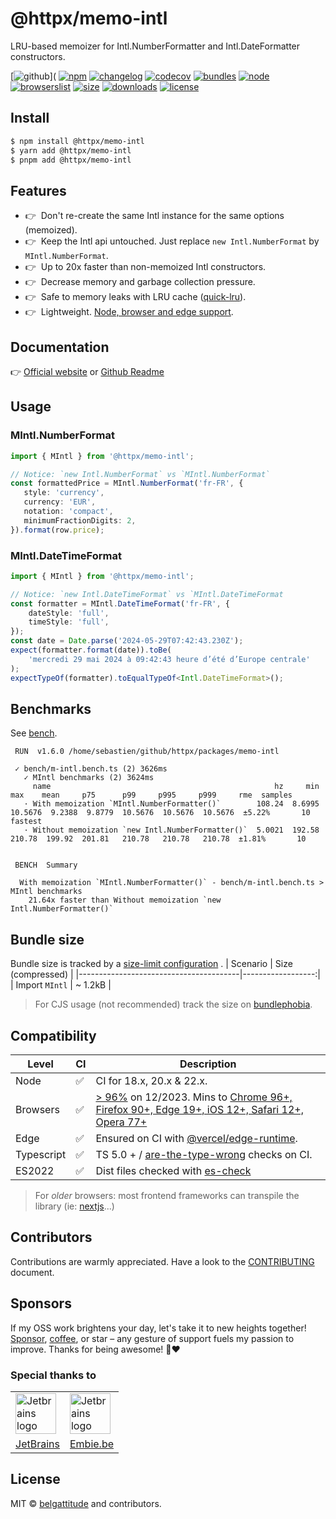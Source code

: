 # @httpx/memo-intl

LRU-based memoizer for Intl.NumberFormatter and Intl.DateFormatter constructors.

[![github](https://img.shields.io/static/v1?label=&message=Github&logo=github&style=for-the-badge&labelColor=444&color=informational)](
[![npm](https://img.shields.io/npm/v/@httpx/memo-intl?style=for-the-badge&label=Npm&labelColor=444&color=informational)](https://www.npmjs.com/package/@httpx/memo-intl)
[![changelog](https://img.shields.io/static/v1?label=&message=changelog&logo=github&style=for-the-badge&labelColor=444&color=informational)](https://github.com/belgattitude/httpx/blob/main/packages/memo-intl/CHANGELOG.md)
[![codecov](https://img.shields.io/codecov/c/github/belgattitude/httpx?logo=codecov&label=Unit&flag=httpx-memo-intl-unit&style=for-the-badge&labelColor=444)](https://app.codecov.io/gh/belgattitude/httpx/tree/main/packages%2Fmemo-intl)
[![bundles](https://img.shields.io/static/v1?label=&message=cjs|esm@treeshake&logo=webpack&style=for-the-badge&labelColor=444&color=informational)](https://github.com/belgattitude/httpx/blob/main/packages/memo-intl/.size-limit.cjs)
[![node](https://img.shields.io/static/v1?label=Node&message=18%2b&logo=node.js&style=for-the-badge&labelColor=444&color=informational)](#compatibility)
[![browserslist](https://img.shields.io/static/v1?label=Browser&message=%3E96%25&logo=googlechrome&style=for-the-badge&labelColor=444&color=informational)](#compatibility)
[![size](https://img.shields.io/bundlephobia/minzip/@httpx/memo-intl@latest?label=Max&style=for-the-badge&labelColor=444&color=informational)](https://bundlephobia.com/package/@httpx/memo-intl@latest)
[![downloads](https://img.shields.io/npm/dm/@httpx/memo-intl?style=for-the-badge&labelColor=444)](https://www.npmjs.com/package/@httpx/memo-intl)
[![license](https://img.shields.io/npm/l/@httpx/memo-intl?style=for-the-badge&labelColor=444)](https://github.com/belgattitude/httpx/blob/main/LICENSE)

## Install

```bash
$ npm install @httpx/memo-intl
$ yarn add @httpx/memo-intl
$ pnpm add @httpx/memo-intl
```

## Features

- 👉&nbsp; Don't re-create the same Intl instance for the same options (memoized).
- 👉&nbsp; Keep the Intl api untouched. Just replace `new Intl.NumberFormat` by `MIntl.NumberFormat`.
- 👉&nbsp; Up to 20x faster than non-memoized Intl constructors.
- 👉&nbsp; Decrease memory and garbage collection pressure.
- 👉&nbsp; Safe to memory leaks with LRU cache ([quick-lru](https://github.com/sindresorhus/quick-lru)).
- 👉&nbsp; Lightweight. [Node, browser and edge support](#compatibility).

## Documentation

👉 [Official website](https://belgattitude.github.io/httpx/memo-intl) or [Github Readme](https://github.com/belgattitude/httpx/tree/main/packages/memo-intl#readme)

## Usage

### MIntl.NumberFormat

```typescript
import { MIntl } from '@httpx/memo-intl';

// Notice: `new Intl.NumberFormat` vs `MIntl.NumberFormat`
const formattedPrice = MIntl.NumberFormat('fr-FR', {
   style: 'currency',
   currency: 'EUR',
   notation: 'compact',
   minimumFractionDigits: 2,
}).format(row.price);
```

### MIntl.DateTimeFormat

```typescript
import { MIntl } from '@httpx/memo-intl';

// Notice: `new Intl.DateTimeFormat` vs `MIntl.DateTimeFormat
const formatter = MIntl.DateTimeFormat('fr-FR', {
    dateStyle: 'full',
    timeStyle: 'full',
});
const date = Date.parse('2024-05-29T07:42:43.230Z');
expect(formatter.format(date)).toBe(
    'mercredi 29 mai 2024 à 09:42:43 heure d’été d’Europe centrale'
);
expectTypeOf(formatter).toEqualTypeOf<Intl.DateTimeFormat>();
```

## Benchmarks

See [bench](./bench/m-intl.bench.ts).

```
 RUN  v1.6.0 /home/sebastien/github/httpx/packages/memo-intl

 ✓ bench/m-intl.bench.ts (2) 3626ms
   ✓ MIntl benchmarks (2) 3624ms
     name                                                  hz     min      max    mean     p75      p99     p995     p999     rme  samples
   · With memoization `MIntl.NumberFormatter()`        108.24  8.6995  10.5676  9.2388  9.8779  10.5676  10.5676  10.5676  ±5.22%       10   fastest
   · Without memoization `new Intl.NumberFormatter()`  5.0021  192.58   210.78  199.92  201.81   210.78   210.78   210.78  ±1.81%       10


 BENCH  Summary

  With memoization `MIntl.NumberFormatter()` - bench/m-intl.bench.ts > MIntl benchmarks
    21.64x faster than Without memoization `new Intl.NumberFormatter()`
```

## Bundle size

Bundle size is tracked by a [size-limit configuration](https://github.com/belgattitude/httpx/blob/main/packages/memo-intl/.size-limit.cjs)
.
| Scenario                               | Size (compressed) |
|----------------------------------------|------------------:|
| Import `MIntl`                         |           ~ 1.2kB |

> For CJS usage (not recommended) track the size on [bundlephobia](https://bundlephobia.com/package/@httpx/memo-intl@latest).

## Compatibility

| Level      | CI | Description                                                                                                                                                                                                                                                                                                                                 |
|------------|----|---------------------------------------------------------------------------------------------------------------------------------------------------------------------------------------------------------------------------------------------------------------------------------------------------------------------------------------------|  
| Node       | ✅  | CI for 18.x, 20.x & 22.x.                                                                                                                                                                                                                                                                                                                   |
| Browsers   | ✅  | [> 96%](https://browserslist.dev/?q=ZGVmYXVsdHMsIGNocm9tZSA%2BPSA5NixmaXJlZm94ID49IDkwLGVkZ2UgPj0gMTksc2FmYXJpID49IDEyLGlvcyA%2BPSAxMixvcGVyYSA%2BPSA3Nw%3D%3D) on 12/2023. Mins to [Chrome 96+, Firefox 90+, Edge 19+, iOS 12+, Safari 12+, Opera 77+](https://github.com/belgattitude/httpx/blob/main/packages/memo-intl/.browserslistrc) |
| Edge       | ✅  | Ensured on CI with [@vercel/edge-runtime](https://github.com/vercel/edge-runtime).                                                                                                                                                                                                                                                          | 
| Typescript | ✅  | TS 5.0 + / [are-the-type-wrong](https://github.com/arethetypeswrong/arethetypeswrong.github.io) checks on CI.                                                                                                                                                                                                                               |
| ES2022     | ✅  | Dist files checked with [es-check](https://github.com/yowainwright/es-check)                                                                                                                                                                                                                                                                |

> For _older_ browsers: most frontend frameworks can transpile the library (ie: [nextjs](https://nextjs.org/docs/app/api-reference/next-config-js/transpilePackages)...)

## Contributors

Contributions are warmly appreciated. Have a look to the [CONTRIBUTING](https://github.com/belgattitude/httpx/blob/main/CONTRIBUTING.md) document.

## Sponsors

If my OSS work brightens your day, let's take it to new heights together!
[Sponsor](<[sponsorship](https://github.com/sponsors/belgattitude)>), [coffee](<(https://ko-fi.com/belgattitude)>),
or star – any gesture of support fuels my passion to improve. Thanks for being awesome! 🙏❤️

### Special thanks to

<table>
  <tr>
    <td>
      <a href="https://www.jetbrains.com/?ref=belgattitude" target="_blank">
         <img width="65" src="https://asset.brandfetch.io/idarKiKkI-/id53SttZhi.jpeg" alt="Jetbrains logo" />
      </a>
    </td>
    <td>
      <a href="https://www.embie.be/?ref=belgattitude" target="_blank">
        <img width="65" src="https://avatars.githubusercontent.com/u/98402122?s=200&v=4" alt="Jetbrains logo" />    
      </a>
    </td>
  </tr>
  <tr>
    <td align="center">
      <a href="https://www.jetbrains.com/?ref=belgattitude" target="_blank">JetBrains</a>
    </td>
    <td align="center">
      <a href="https://www.embie.be/?ref=belgattitude" target="_blank">Embie.be</a>
    </td>
   </tr>
</table>

## License

MIT © [belgattitude](https://github.com/belgattitude) and contributors.
